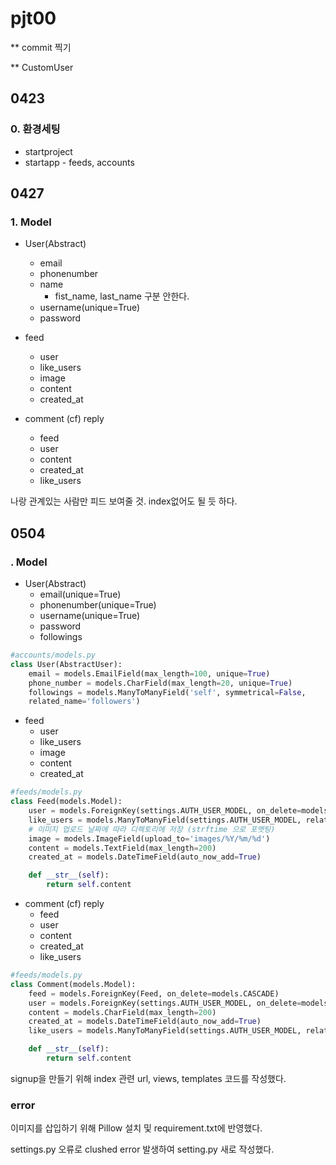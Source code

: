 # pjt00

** commit 찍기

** CustomUser 



## 0423

### 0. 환경세팅

- startproject
- startapp - feeds, accounts



## 0427

### 1. Model

- User(Abstract)
  - email
  - phonenumber
  - name
    - fist_name, last_name 구분 안한다.
  - username(unique=True)
  - password

- feed
  - user
  - like_users
  - image
  - content
  - created_at
- comment (cf) reply
  - feed
  - user
  - content
  - created_at
  - like_users



나랑 관계있는 사람만 피드 보여줄 것. index없어도 될 듯 하다.



## 0504

### . Model

- User(Abstract)
  - email(unique=True)
  - phonenumber(unique=True)
  - username(unique=True)
  - password
  - followings

```python
#accounts/models.py
class User(AbstractUser):
    email = models.EmailField(max_length=100, unique=True)
    phone_number = models.CharField(max_length=20, unique=True)
    followings = models.ManyToManyField('self', symmetrical=False, 
    related_name='followers')
```



- feed
  - user
  - like_users
  - image
  - content
  - created_at

```python
#feeds/models.py
class Feed(models.Model):
    user = models.ForeignKey(settings.AUTH_USER_MODEL, on_delete=models.CASCADE)
    like_users = models.ManyToManyField(settings.AUTH_USER_MODEL, related_name='like_feeds')
    # 이미지 업로드 날짜에 따라 디렉토리에 저장 (strftime 으로 포멧팅)
    image = models.ImageField(upload_to='images/%Y/%m/%d')
    content = models.TextField(max_length=200)
    created_at = models.DateTimeField(auto_now_add=True)

    def __str__(self):
        return self.content
```



- comment (cf) reply
  - feed
  - user
  - content
  - created_at
  - like_users

```python
#feeds/models.py
class Comment(models.Model):
    feed = models.ForeignKey(Feed, on_delete=models.CASCADE)
    user = models.ForeignKey(settings.AUTH_USER_MODEL, on_delete=models.CASCADE)
    content = models.CharField(max_length=200)
    created_at = models.DateTimeField(auto_now_add=True)
    like_users = models.ManyToManyField(settings.AUTH_USER_MODEL, related_name='like_comments')

    def __str__(self):
        return self.content
```



signup을 만들기 위해 index 관련 url, views, templates 코드를 작성했다.

 

### error

이미지를 삽입하기 위해 Pillow 설치 및 requirement.txt에 반영했다.

settings.py 오류로 clushed error 발생하여 setting.py 새로 작성했다.

